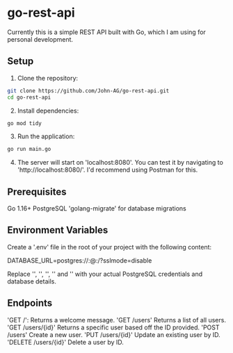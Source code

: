 # go-rest-api

Currently this is a simple REST API built with Go, which I am using for personal development.

## Setup

1. Clone the repository:

```sh
git clone https://github.com/John-AG/go-rest-api.git
cd go-rest-api
```

2. Install dependencies:
``` sh
go mod tidy
```

3. Run the application:
```sh
go run main.go
```

4. The server will start on 'localhost:8080'. You can test it by navigating to 'http://localhost:8080/'. I'd recommend using Postman for this.

## Prerequisites

Go 1.16+
PostgreSQL
'golang-migrate' for database migrations

## Environment Variables

Create a '.env' file in the root of your project with the following content:

DATABASE_URL=postgres://<username>:<password>@<hostname>:<port>/<database>?sslmode=disable

Replace '<username>', '<password>', '<hostname>', '<port>' and '<database>' with your actual PostgreSQL credentials and database details.

## Endpoints

'GET /': Returns a welcome message.
'GET /users' Returns a list of all users.
'GET /users/{id}' Returns a specific user based off the ID provided.
'POST /users' Create a new user.
'PUT /users/{id}' Update an existing user by ID.
'DELETE /users/{id}' Delete a user by ID.